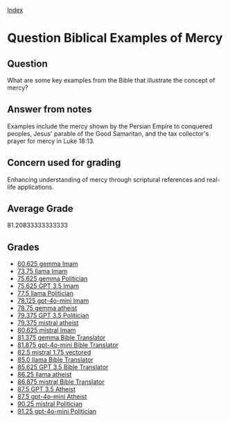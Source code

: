 
[Index](../../index.md)
# Question Biblical Examples of Mercy
## Question
What are some key examples from the Bible that illustrate the concept of mercy?

## Answer from notes
Examples include the mercy shown by the Persian Empire to conquered peoples, Jesus' parable of the Good Samaritan, and the tax collector's prayer for mercy in Luke 18:13.

## Concern used for grading
Enhancing understanding of mercy through scriptural references and real-life applications.

## Average Grade
81.20833333333333

## Grades
 * [60.625 gemma Imam](../answers/gemma_Imam/Biblical_Examples_of_Mercy.md)
 * [73.75 llama Imam](../answers/llama_Imam/Biblical_Examples_of_Mercy.md)
 * [75.625 gemma Politician](../answers/gemma_Politician/Biblical_Examples_of_Mercy.md)
 * [75.625 GPT 3.5 Imam](../answers/GPT_3.5_Imam/Biblical_Examples_of_Mercy.md)
 * [77.5 llama Politician](../answers/llama_Politician/Biblical_Examples_of_Mercy.md)
 * [78.125 gpt-4o-mini Imam](../answers/gpt-4o-mini_Imam/Biblical_Examples_of_Mercy.md)
 * [78.75 gemma atheist](../answers/gemma_atheist/Biblical_Examples_of_Mercy.md)
 * [79.375 GPT 3.5 Politician](../answers/GPT_3.5_Politician/Biblical_Examples_of_Mercy.md)
 * [79.375 mistral atheist](../answers/mistral_atheist/Biblical_Examples_of_Mercy.md)
 * [80.625 mistral Imam](../answers/mistral_Imam/Biblical_Examples_of_Mercy.md)
 * [81.375 gemma Bible Translator](../answers/gemma_Bible_Translator/Biblical_Examples_of_Mercy.md)
 * [81.875 gpt-4o-mini Bible Translator](../answers/gpt-4o-mini_Bible_Translator/Biblical_Examples_of_Mercy.md)
 * [82.5 mistral 1.75 vectored](../answers/mistral_1.75_vectored/Biblical_Examples_of_Mercy.md)
 * [85.0 llama Bible Translator](../answers/llama_Bible_Translator/Biblical_Examples_of_Mercy.md)
 * [85.625 GPT 3.5 Bible Translator](../answers/GPT_3.5_Bible_Translator/Biblical_Examples_of_Mercy.md)
 * [86.25 llama atheist](../answers/llama_atheist/Biblical_Examples_of_Mercy.md)
 * [86.875 mistral Bible Translator](../answers/mistral_Bible_Translator/Biblical_Examples_of_Mercy.md)
 * [87.5 GPT 3.5 Atheist](../answers/GPT_3.5_Atheist/Biblical_Examples_of_Mercy.md)
 * [87.5 gpt-4o-mini Atheist](../answers/gpt-4o-mini_Atheist/Biblical_Examples_of_Mercy.md)
 * [90.25 mistral Politician](../answers/mistral_Politician/Biblical_Examples_of_Mercy.md)
 * [91.25 gpt-4o-mini Politician](../answers/gpt-4o-mini_Politician/Biblical_Examples_of_Mercy.md)
